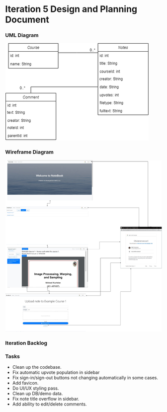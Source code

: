# Iteration 5 Design and Planning Document

### UML Diagram
![uml](uml5.png)

### Wireframe Diagram
![wire](wire5.png)

### Iteration Backlog


### Tasks
* Clean up the codebase.
* Fix automatic upvote population in sidebar
* Fix sign-in/sign-out buttons not changing automatically in some cases.
* Add favicon.
* Do UI/UX styling pass.
* Clean up DB/demo data.
* Fix note title overflow in sidebar.
* Add ability to edit/delete comments.
